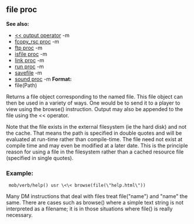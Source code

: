 ## file proc
**See also:**
*   [\<\< output operator](/ref/operator/%3c%3c/output.md) -m
*   [fcopy_rsc proc](/ref/proc/fcopy_rsc.md) -m
*   [ftp proc](/ref/proc/ftp.md) -m
*   [isfile proc](/ref/proc/isfile.md) -m
*   [link proc](/ref/proc/link.md) -m
*   [run proc](/ref/proc/run.md) -m
*   [savefile](/ref/savefile.md) -m
*   [sound proc](/ref/proc/sound.md) -m<!-- -->
**Format:**
*   file(Path)


Returns a file object corresponding to the named file. This
file object can then be used in a variety of ways. One would be to send
it to a player to view using the browse() instruction. Output may also
be appended to the file using the \<\< operator. 

Note that the
file exists in the external filesystem (ie the hard disk) and not the
cache. That means the path is specified in double quotes and will be
evaluated at run-time rather than compile-time. The file need not exist
at compile time and may even be modified at a later date. This is the
principle reason for using a file in the filesystem rather than a cached
resource file (specified in single quotes).
### Example:

```
 mob/verb/help() usr \<\< browse(file(\"help.html\"))

```
 

Many DM instructions that deal with files treat
file(\"name\") and \"name\" the same. There are cases such as browse()
where a simple text string is not interpreted as a filename; it is in
those situations where file() is really necessary.